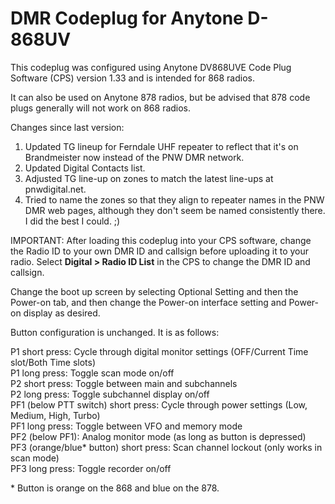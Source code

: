 # DMR Codeplug for Anytone D-868UV  
This codeplug was configured using Anytone DV868UVE Code Plug Software (CPS) version 1.33 and is intended for 868 radios.  

It can also be used on Anytone 878 radios, but be advised that 878 code plugs generally will not work on 868 radios.

Changes since last version:

1) Updated TG lineup for Ferndale UHF repeater to reflect that it's on Brandmeister now instead of the PNW DMR network. 
2) Updated Digital Contacts list.
3) Adjusted TG line-up on zones to match the latest line-ups at pnwdigital.net.
4) Tried to name the zones so that they align to repeater names in the PNW DMR web pages, although they don't seem 
   be named consistently there.  I did the best I could. ;)

IMPORTANT:  After loading this codeplug into your CPS software, change the Radio ID to your own DMR ID and callsign
before uploading it to your radio.  Select __Digital > Radio ID List__ in the CPS to change the DMR ID and callsign.

Change the boot up screen by selecting Optional Setting and then the Power-on tab, and then change the Power-on
interface setting and Power-on display as desired.

Button configuration is unchanged.  It is as follows:

   P1 short press: Cycle through digital monitor settings (OFF/Current Time slot/Both Time slots)  
   P1 long press: Toggle scan mode on/off  
   P2 short press: Toggle between main and subchannels  
   P2 long press: Toggle subchannel display on/off  
   PF1 (below PTT switch) short press: Cycle through power settings (Low, Medium, High, Turbo)  
   PF1 long press: Toggle between VFO and memory mode  
   PF2 (below PF1): Analog monitor mode (as long as button is depressed)  
   PF3 (orange/blue\* button) short press: Scan channel lockout (only works in scan mode)  
   PF3 long press: Toggle recorder on/off  

\* Button is orange on the 868 and blue on the 878.  

